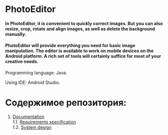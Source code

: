 # PhotoEditor

 #### In PhotoEditor, it is convenient to quickly correct images. But you can also resize, crop, rotate and align images, as well as delete the background manually.
  
 #### PhotoEditor will provide everything you need for basic image manipulation. The editor is available to work on mobile devices on the Android platform. A rich set of tools will certainly suffice for most of your creative needs.
  
Programming language: Java.

Using IDE: Android Studio.
# Содержимое репозитория:
 1. [Documentation](docs)  
 1.1. [Requirements specification](docs/SRS.md)  
 1.2. [System design](docs/SDS.md)  
